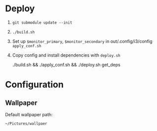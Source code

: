 # Deploy

1. `git submodule update --init`
2. `./build.sh`
3. Set up `$monitor_primary`, `$monitor_secondary` in out/.config/i3/config
   `apply_conf.sh`
4. Copy config and install dependencies with `deploy.sh`

    ./build.sh && ./apply_conf.sh && ./deploy.sh get_deps


# Configuration

## Wallpaper

Default wallpaper path:

    ~/Pictures/wallpaer

